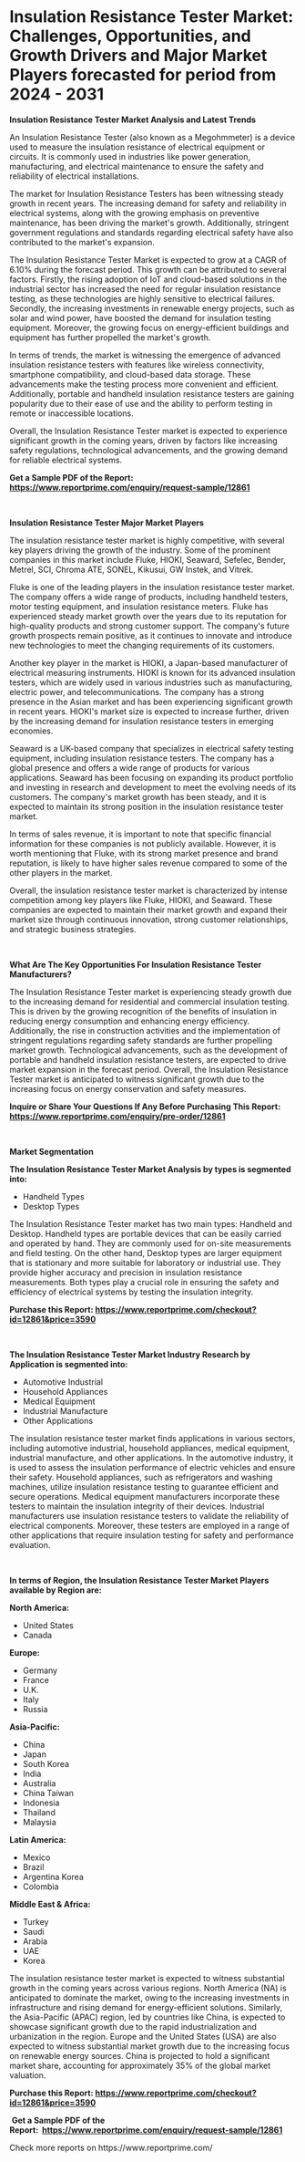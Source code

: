 <p><h1>Insulation Resistance Tester Market: Challenges, Opportunities, and Growth Drivers and Major Market Players forecasted for period from 2024 - 2031</h1></p><p><strong>Insulation Resistance Tester Market Analysis and Latest Trends</strong></p>
<p><p>An Insulation Resistance Tester (also known as a Megohmmeter) is a device used to measure the insulation resistance of electrical equipment or circuits. It is commonly used in industries like power generation, manufacturing, and electrical maintenance to ensure the safety and reliability of electrical installations.</p><p>The market for Insulation Resistance Testers has been witnessing steady growth in recent years. The increasing demand for safety and reliability in electrical systems, along with the growing emphasis on preventive maintenance, has been driving the market's growth. Additionally, stringent government regulations and standards regarding electrical safety have also contributed to the market's expansion.</p><p>The Insulation Resistance Tester Market is expected to grow at a CAGR of 6.10% during the forecast period. This growth can be attributed to several factors. Firstly, the rising adoption of IoT and cloud-based solutions in the industrial sector has increased the need for regular insulation resistance testing, as these technologies are highly sensitive to electrical failures. Secondly, the increasing investments in renewable energy projects, such as solar and wind power, have boosted the demand for insulation testing equipment. Moreover, the growing focus on energy-efficient buildings and equipment has further propelled the market's growth.</p><p>In terms of trends, the market is witnessing the emergence of advanced insulation resistance testers with features like wireless connectivity, smartphone compatibility, and cloud-based data storage. These advancements make the testing process more convenient and efficient. Additionally, portable and handheld insulation resistance testers are gaining popularity due to their ease of use and the ability to perform testing in remote or inaccessible locations.</p><p>Overall, the Insulation Resistance Tester market is expected to experience significant growth in the coming years, driven by factors like increasing safety regulations, technological advancements, and the growing demand for reliable electrical systems.</p></p>
<p><strong>Get a Sample PDF of the Report:&nbsp; <a href="https://www.reportprime.com/enquiry/request-sample/12861">https://www.reportprime.com/enquiry/request-sample/12861</a></strong></p>
<p>&nbsp;</p>
<p><strong>Insulation Resistance Tester Major Market Players</strong></p>
<p><p>The insulation resistance tester market is highly competitive, with several key players driving the growth of the industry. Some of the prominent companies in this market include Fluke, HIOKI, Seaward, Sefelec, Bender, Metrel, SCI, Chroma ATE, SONEL, Kikusui, GW Instek, and Vitrek.</p><p>Fluke is one of the leading players in the insulation resistance tester market. The company offers a wide range of products, including handheld testers, motor testing equipment, and insulation resistance meters. Fluke has experienced steady market growth over the years due to its reputation for high-quality products and strong customer support. The company's future growth prospects remain positive, as it continues to innovate and introduce new technologies to meet the changing requirements of its customers.</p><p>Another key player in the market is HIOKI, a Japan-based manufacturer of electrical measuring instruments. HIOKI is known for its advanced insulation testers, which are widely used in various industries such as manufacturing, electric power, and telecommunications. The company has a strong presence in the Asian market and has been experiencing significant growth in recent years. HIOKI's market size is expected to increase further, driven by the increasing demand for insulation resistance testers in emerging economies.</p><p>Seaward is a UK-based company that specializes in electrical safety testing equipment, including insulation resistance testers. The company has a global presence and offers a wide range of products for various applications. Seaward has been focusing on expanding its product portfolio and investing in research and development to meet the evolving needs of its customers. The company's market growth has been steady, and it is expected to maintain its strong position in the insulation resistance tester market.</p><p>In terms of sales revenue, it is important to note that specific financial information for these companies is not publicly available. However, it is worth mentioning that Fluke, with its strong market presence and brand reputation, is likely to have higher sales revenue compared to some of the other players in the market.</p><p>Overall, the insulation resistance tester market is characterized by intense competition among key players like Fluke, HIOKI, and Seaward. These companies are expected to maintain their market growth and expand their market size through continuous innovation, strong customer relationships, and strategic business strategies.</p></p>
<p>&nbsp;</p>
<p><strong>What Are The Key Opportunities For Insulation Resistance Tester Manufacturers?</strong></p>
<p><p>The Insulation Resistance Tester market is experiencing steady growth due to the increasing demand for residential and commercial insulation testing. This is driven by the growing recognition of the benefits of insulation in reducing energy consumption and enhancing energy efficiency. Additionally, the rise in construction activities and the implementation of stringent regulations regarding safety standards are further propelling market growth. Technological advancements, such as the development of portable and handheld insulation resistance testers, are expected to drive market expansion in the forecast period. Overall, the Insulation Resistance Tester market is anticipated to witness significant growth due to the increasing focus on energy conservation and safety measures.</p></p>
<p><strong>Inquire or Share Your Questions If Any Before Purchasing This Report: <a href="https://www.reportprime.com/enquiry/pre-order/12861">https://www.reportprime.com/enquiry/pre-order/12861</a></strong></p>
<p>&nbsp;</p>
<p><strong>Market Segmentation</strong></p>
<p><strong>The Insulation Resistance Tester Market Analysis by types is segmented into:</strong></p>
<p><ul><li>Handheld Types</li><li>Desktop Types</li></ul></p>
<p><p>The Insulation Resistance Tester market has two main types: Handheld and Desktop. Handheld types are portable devices that can be easily carried and operated by hand. They are commonly used for on-site measurements and field testing. On the other hand, Desktop types are larger equipment that is stationary and more suitable for laboratory or industrial use. They provide higher accuracy and precision in insulation resistance measurements. Both types play a crucial role in ensuring the safety and efficiency of electrical systems by testing the insulation integrity.</p></p>
<p><strong>Purchase this Report:&nbsp;<a href="https://www.reportprime.com/checkout?id=12861&price=3590">https://www.reportprime.com/checkout?id=12861&price=3590</a></strong></p>
<p>&nbsp;</p>
<p><strong>The Insulation Resistance Tester Market Industry Research by Application is segmented into:</strong></p>
<p><ul><li>Automotive Industrial</li><li>Household Appliances</li><li>Medical Equipment</li><li>Industrial Manufacture</li><li>Other Applications</li></ul></p>
<p><p>The insulation resistance tester market finds applications in various sectors, including automotive industrial, household appliances, medical equipment, industrial manufacture, and other applications. In the automotive industry, it is used to assess the insulation performance of electric vehicles and ensure their safety. Household appliances, such as refrigerators and washing machines, utilize insulation resistance testing to guarantee efficient and secure operations. Medical equipment manufacturers incorporate these testers to maintain the insulation integrity of their devices. Industrial manufacturers use insulation resistance testers to validate the reliability of electrical components. Moreover, these testers are employed in a range of other applications that require insulation testing for safety and performance evaluation.</p></p>
<p>&nbsp;</p>
<p><strong>In terms of Region, the Insulation Resistance Tester Market Players available by Region are:</strong></p>
<p>
    <p> <strong> North America: </strong>
        <ul>
            <li>United States</li>
            <li>Canada</li>
        </ul>
        </p> 
    <p> <strong> Europe: </strong>
        <ul>
            <li>Germany</li>
            <li>France</li>
            <li>U.K.</li>
            <li>Italy</li>
            <li>Russia</li>
        </ul>
        </p> 
    <p> <strong> Asia-Pacific: </strong>
        <ul>
            <li>China</li>
            <li>Japan</li>
            <li>South Korea</li>
            <li>India</li>
            <li>Australia</li>
            <li>China Taiwan</li>
            <li>Indonesia</li>
            <li>Thailand</li>
            <li>Malaysia</li>
        </ul>
        </p> 
    <p> <strong> Latin America: </strong>
        <ul>
            <li>Mexico</li>
            <li>Brazil</li>
            <li>Argentina Korea</li>
            <li>Colombia</li>
        </ul>
        </p> 
    <p> <strong> Middle East & Africa: </strong>
        <ul>
            <li>Turkey</li>
            <li>Saudi</li>
            <li>Arabia</li>
            <li>UAE</li>
            <li>Korea</li>
        </ul>
    </p>
    </p>
<p><p>The insulation resistance tester market is expected to witness substantial growth in the coming years across various regions. North America (NA) is anticipated to dominate the market, owing to the increasing investments in infrastructure and rising demand for energy-efficient solutions. Similarly, the Asia-Pacific (APAC) region, led by countries like China, is expected to showcase significant growth due to the rapid industrialization and urbanization in the region. Europe and the United States (USA) are also expected to witness substantial market growth due to the increasing focus on renewable energy sources. China is projected to hold a significant market share, accounting for approximately 35% of the global market valuation.</p></p>
<p><strong>Purchase this Report: <a href="https://www.reportprime.com/checkout?id=12861&price=3590">https://www.reportprime.com/checkout?id=12861&price=3590</a></strong></p>
<p>&nbsp;<strong>Get a Sample PDF of the Report:&nbsp;&nbsp;<a href="https://www.reportprime.com/enquiry/request-sample/12861">https://www.reportprime.com/enquiry/request-sample/12861</a></strong></p>
<p><strong></strong></p>
<p>Check more reports on https://www.reportprime.com/</p>